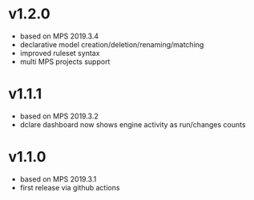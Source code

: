 # v1.2.0
- based on MPS 2019.3.4
- declarative model creation/deletion/renaming/matching
- improved ruleset syntax
- multi MPS projects support
# v1.1.1
- based on MPS 2019.3.2
- dclare dashboard now shows engine activity as run/changes counts
# v1.1.0
- based on MPS 2019.3.1
- first release via github actions
